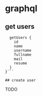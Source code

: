 # graphql

## get users

```{
  getUsers {
    id
    name
    username
    fullname
    mail
    resume
  }
}```

## create user

```
TODO
```
